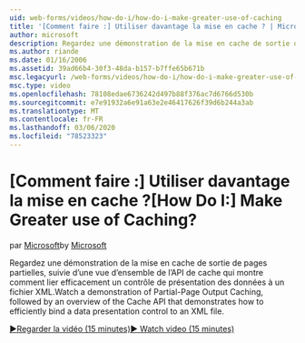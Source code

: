 ```yaml
---
uid: web-forms/videos/how-do-i/how-do-i-make-greater-use-of-caching
title: '[Comment faire :] Utiliser davantage la mise en cache ? | Microsoft Docs'
author: microsoft
description: Regardez une démonstration de la mise en cache de sortie de pages partielles, suivie d’une vue d’ensemble de l’API de cache qui montre comment lier efficacement une présentation de données...
ms.author: riande
ms.date: 01/16/2006
ms.assetid: 39ad66b4-30f3-48da-b157-b7ffe65b671b
msc.legacyurl: /web-forms/videos/how-do-i/how-do-i-make-greater-use-of-caching
msc.type: video
ms.openlocfilehash: 78108edae6736242d497b88f376ac7d6766d530b
ms.sourcegitcommit: e7e91932a6e91a63e2e46417626f39d6b244a3ab
ms.translationtype: MT
ms.contentlocale: fr-FR
ms.lasthandoff: 03/06/2020
ms.locfileid: "78523323"
---
```

# <a name="how-do-i-make-greater-use-of-caching"></a><span data-ttu-id="60dab-104">[Comment faire :] Utiliser davantage la mise en cache ?</span><span class="sxs-lookup"><span data-stu-id="60dab-104">[How Do I:] Make Greater use of Caching?</span></span>

<span data-ttu-id="60dab-105">par [Microsoft](https://github.com/microsoft)</span><span class="sxs-lookup"><span data-stu-id="60dab-105">by [Microsoft](https://github.com/microsoft)</span></span>

<span data-ttu-id="60dab-106">Regardez une démonstration de la mise en cache de sortie de pages partielles, suivie d’une vue d’ensemble de l’API de cache qui montre comment lier efficacement un contrôle de présentation des données à un fichier XML.</span><span class="sxs-lookup"><span data-stu-id="60dab-106">Watch a demonstration of Partial-Page Output Caching, followed by an overview of the Cache API that demonstrates how to efficiently bind a data presentation control to an XML file.</span></span>

[<span data-ttu-id="60dab-107">&#9654;Regarder la vidéo (15 minutes)</span><span class="sxs-lookup"><span data-stu-id="60dab-107">&#9654; Watch video (15 minutes)</span></span>](https://channel9.msdn.com/Blogs/ASP-NET-Site-Videos/how-do-i-make-greater-use-of-caching)
